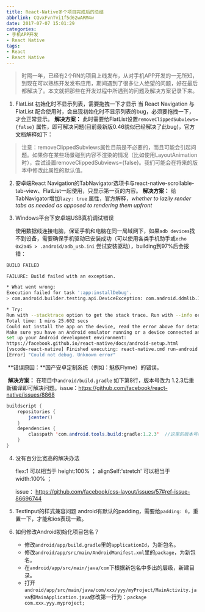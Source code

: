 ```yaml
---
title: React-Native多个项目完成后的总结
abbrlink: CQvxFvnTvi1f5d62wARM4w
date: 2017-07-07 15:01:29
categories:
- 手机APP开发
- React Native
tags:
- React
- React Native
---
```

> 时隔一年，已经有2个RN的项目上线发布，从对手机APP开发的一无所知，到现在可以熟练开发发布应用，期间遇到了很多让人绝望的问题，好在最后都解决了。本文就把那些在开发过程中所遇到的问题及解决方案记录下来。

1. FlatList 初始化时不显示列表，需要拖拽一下才显示
   当 React Navigation 与 FlatList 配合使用时，会出现初始化时不显示列表的bug，必须要拖拽一下，才会正常显示。
   <!--more-->
   **解决方案：** 此时需要给FlatList设置`removeClippedSubviews={false}` 属性，即可解决问题(目前最新版0.46貌似已经解决了此bug)，官方文档解释如下：
> 注意：removeClippedSubviews属性目前是不必要的，而且可能会引起问题。如果你在某些场景碰到内容不渲染的情况（比如使用LayoutAnimation时），尝试设置removeClippedSubviews={false}。我们可能会在将来的版本中修改此属性的默认值。

2. 安卓端React Navigation的TabNavigator选项卡与react-native-scrollable-tab-view、FlatList一起使用，只显示第一页的内容。
   **解决方案：** 给TabNavigator增加`lazy: true` 属性，官方解释，*whether to lazily render tabs as needed as opposed to rendering them upfront*

3. Windows平台下安卓端USB真机调试错误

   使用数据线连接电脑，保证手机和电脑在同一局域网下，如果`adb devices`找不到设备，需要确保手机驱动已安装成功（可以使用各类手机助手或`echo 0x2a45 > .android/adb_usb.ini` 尝试安装驱动），building到97%后会报错：
   <!-- more -->
```sh
BUILD FAILED

FAILURE: Build failed with an exception.

* What went wrong:
Execution failed for task ':app:installDebug'.
> com.android.builder.testing.api.DeviceException: com.android.ddmlib.InstallException: Unable to upload some APKs

* Try:
Run with --stacktrace option to get the stack trace. Run with --info or --debug option to get more log output.
Total time: 1 mins 25.602 secs
Could not install the app on the device, read the error above for details.
Make sure you have an Android emulator running or a device connected and have
set up your Android development environment:
https://facebook.github.io/react-native/docs/android-setup.html
[vscode-react-native] Finished executing: react-native.cmd run-android
[Error] "Could not debug. Unknown error"
```

​	**错误原因：**国产安卓定制系统（例如：魅族Flyme）的错误。

​	**解决方案：**
	在项目中`android/build.gradle` 如下第8行，版本号改为 1.2.3后重新编译即可解决问题。issue：https://github.com/facebook/react-native/issues/8868
```Java
buildscript {
    repositories {
        jcenter()
    }
    dependencies {
        classpath 'com.android.tools.build:gradle:1.2.3'  //这里的版本号改为1.2.3
    }
}
```

4. 没有百分比宽高的解决办法

   flex:1 可以相当于 height:100% ；
   alignSelf:'stretch' 可以相当于 width:100% ；

   issue： https://github.com/facebook/css-layout/issues/57#ref-issue-86696744

5. TextInput的样式兼容问题
   android有默认的padding，需要给`padding: 0`，重置一下，才能和ios表现一致。

6. 如何修改Android初始化项目包名？

   * 修改`android/app/build.gradle`里的`applicationId`，为新包名。
   * 修改`android/app/src/main/AndroidManifest.xml`里的`package`，为新包名。
   * 在`android/app/src/main/java/com`下根据新包名中多出的层级，新建目录。
   * 打开`android/app/src/main/java/com/xxx/yyy/myProject/MainActivity.java`和`MainApplication.java`修改第一行为：`package com.xxx.yyy.myproject;`